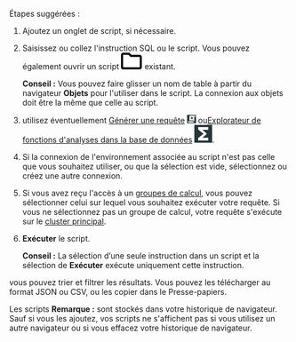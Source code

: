 Étapes suggérées :

1.  Ajoutez un onglet de script, si nécessaire.

2.  Saisissez ou collez l'instruction SQL ou le script. Vous pouvez également ouvrir un script ![Open file icon](Images/niz1696362597829.svg) existant.

    **Conseil :** Vous pouvez faire glisser un nom de table à partir du navigateur **Objets** pour l'utiliser dans le script. La connexion aux objets doit être la même que celle au script.

3.  utilisez éventuellement [Générer une requête](vkk1692059193535.md) ![Build query icon](Images/nsa1692141328702.png) ou[Explorateur de fonctions d'analyses dans la base de données](iql1691540875799.md) ![SQL editor icon](Images/vxh1684731330989.svg).

4.  Si la connexion de l'environnement associée au script n'est pas celle que vous souhaitez utiliser, ou que la sélection est vide, sélectionnez ou créez une autre connexion.

5.  Si vous avez reçu l'accès à un [groupes de calcul](mqu1640280532737.md), vous pouvez sélectionner celui sur lequel vous souhaitez exécuter votre requête. Si vous ne sélectionnez pas un groupe de calcul, votre requête s'exécute sur le [cluster principal](nmr1658424425362.md).

6.  **Exécuter** le script.

    **Conseil :** La sélection d’une seule instruction dans un script et la sélection de **Exécuter** exécute uniquement cette instruction.

vous pouvez trier et filtrer les résultats. Vous pouvez les télécharger au format JSON ou CSV, ou les copier dans le Presse-papiers.

Les scripts **Remarque :** sont stockés dans votre historique de navigateur. Sauf si vous les ajoutez, vos scripts ne s'affichent pas si vous utilisez un autre navigateur ou si vous effacez votre historique de navigateur.
